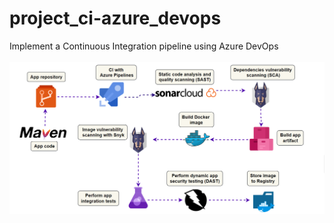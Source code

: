 # project_ci-azure_devops
Implement a Continuous Integration pipeline using Azure DevOps
<br></br>
![alt text](design.png)
